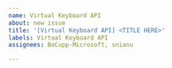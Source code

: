 ```yaml
---
name: Virtual Keyboard API
about: new issue
title: '[Virtual Keyboard API] <TITLE HERE>'
labels: Virtual Keyboard API
assignees: BoCupp-Microsoft, snianu

---
```



